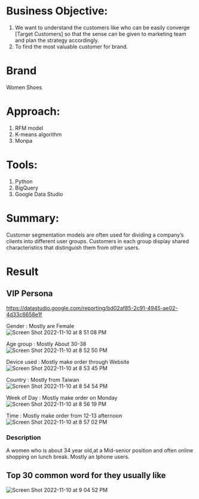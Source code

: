 
# Business Objective:
1. We want to understand the customers like who can be easily converge [Target Customers] so that the sense can be given to marketing team and plan the strategy accordingly.
2. To find the most valuable customer for brand.

# Brand
Women Shoes

# Approach:
1. RFM model
2. K-means algorithm 
3. Monpa

# Tools:
1. Python
2. BigQuery
3. Google Data Studio

# Summary:
Customer segmentation models are often used for dividing a company’s clients into different user groups. Customers in each group display shared characteristics that distinguish them from other users.

# Result
## VIP Persona
https://datastudio.google.com/reporting/bd02af85-2c91-4945-ae02-4d33c6658e1f

Gender : Mostly are Female <br>
![Screen Shot 2022-11-10 at 8 51 08 PM](https://user-images.githubusercontent.com/74374763/201096143-64fd25fd-2d33-47c6-bd43-96454a1053c7.png)

Age group  : Mostly About 30-38 <br>
![Screen Shot 2022-11-10 at 8 52 50 PM](https://user-images.githubusercontent.com/74374763/201096432-bec64e01-82d6-436e-ade3-7e0d52b95506.png)

Device used : Mostly make order through Website <br>
![Screen Shot 2022-11-10 at 8 53 45 PM](https://user-images.githubusercontent.com/74374763/201096622-91a28b2e-6e7d-44d1-8953-32687598393c.png)

Country : Mostly from Taiwan <br>
![Screen Shot 2022-11-10 at 8 54 54 PM](https://user-images.githubusercontent.com/74374763/201096861-9b80c05a-b60b-49d3-96a3-c335a2097dfa.png)

Week of Day : Mostly make order on Monday <br>
![Screen Shot 2022-11-10 at 8 56 19 PM](https://user-images.githubusercontent.com/74374763/201097173-14f034d6-535b-4876-8c90-8756f00cfd14.png)

Time : Mostly make order from 12-13 afternoon <br>
![Screen Shot 2022-11-10 at 8 57 02 PM](https://user-images.githubusercontent.com/74374763/201097332-de88e107-12a3-43e6-82a0-90e791ee6e09.png)

### Description 
A women who is about 34 year old,at a Mid-senior position and often online shopping on lunch break. Mostly an Iphone users.

## Top 30 common word for they usually like
![Screen Shot 2022-11-10 at 9 04 52 PM](https://user-images.githubusercontent.com/74374763/201099030-4b01bc53-dcd3-4688-8245-653bc4b63cb6.png)


